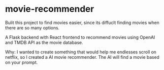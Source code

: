 # movie-recommender
Bulit this project to find movies easier, since its diffuclt finding movies when there are so many options.

A Flask backend with React frontend to recommend movies using OpenAI and TMDB API as the movie database.

Why: I wanted to create something that would help me endlesses scroll on netflix, so I created a AI movie recommender. The AI will find a movie based on your prompt.
